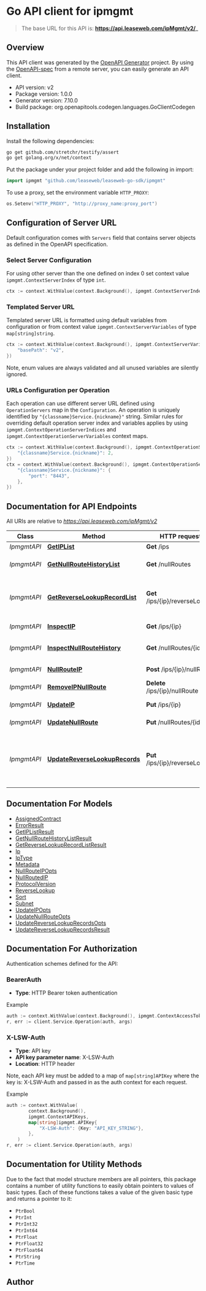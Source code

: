 # Go API client for ipmgmt

> The base URL for this API is: **https://api.leaseweb.com/ipMgmt/v2/_**

## Overview
This API client was generated by the [OpenAPI Generator](https://openapi-generator.tech) project.  By using the [OpenAPI-spec](https://www.openapis.org/) from a remote server, you can easily generate an API client.

- API version: v2
- Package version: 1.0.0
- Generator version: 7.10.0
- Build package: org.openapitools.codegen.languages.GoClientCodegen

## Installation

Install the following dependencies:

```sh
go get github.com/stretchr/testify/assert
go get golang.org/x/net/context
```

Put the package under your project folder and add the following in import:

```go
import ipmgmt "github.com/leaseweb/leaseweb-go-sdk/ipmgmt"
```

To use a proxy, set the environment variable `HTTP_PROXY`:

```go
os.Setenv("HTTP_PROXY", "http://proxy_name:proxy_port")
```

## Configuration of Server URL

Default configuration comes with `Servers` field that contains server objects as defined in the OpenAPI specification.

### Select Server Configuration

For using other server than the one defined on index 0 set context value `ipmgmt.ContextServerIndex` of type `int`.

```go
ctx := context.WithValue(context.Background(), ipmgmt.ContextServerIndex, 1)
```

### Templated Server URL

Templated server URL is formatted using default variables from configuration or from context value `ipmgmt.ContextServerVariables` of type `map[string]string`.

```go
ctx := context.WithValue(context.Background(), ipmgmt.ContextServerVariables, map[string]string{
	"basePath": "v2",
})
```

Note, enum values are always validated and all unused variables are silently ignored.

### URLs Configuration per Operation

Each operation can use different server URL defined using `OperationServers` map in the `Configuration`.
An operation is uniquely identified by `"{classname}Service.{nickname}"` string.
Similar rules for overriding default operation server index and variables applies by using `ipmgmt.ContextOperationServerIndices` and `ipmgmt.ContextOperationServerVariables` context maps.

```go
ctx := context.WithValue(context.Background(), ipmgmt.ContextOperationServerIndices, map[string]int{
	"{classname}Service.{nickname}": 2,
})
ctx = context.WithValue(context.Background(), ipmgmt.ContextOperationServerVariables, map[string]map[string]string{
	"{classname}Service.{nickname}": {
		"port": "8443",
	},
})
```

## Documentation for API Endpoints

All URIs are relative to *https://api.leaseweb.com/ipMgmt/v2*

Class | Method | HTTP request | Description
------------ | ------------- | ------------- | -------------
*IpmgmtAPI* | [**GetIPList**](docs/IpmgmtAPI.md#getiplist) | **Get** /ips | List IPs
*IpmgmtAPI* | [**GetNullRouteHistoryList**](docs/IpmgmtAPI.md#getnullroutehistorylist) | **Get** /nullRoutes | Inspect null route history
*IpmgmtAPI* | [**GetReverseLookupRecordList**](docs/IpmgmtAPI.md#getreverselookuprecordlist) | **Get** /ips/{ip}/reverseLookup | List reverse lookup records for an IPv6 range
*IpmgmtAPI* | [**InspectIP**](docs/IpmgmtAPI.md#inspectip) | **Get** /ips/{ip} | Inspect an IP
*IpmgmtAPI* | [**InspectNullRouteHistory**](docs/IpmgmtAPI.md#inspectnullroutehistory) | **Get** /nullRoutes/{id} | Inspect null route history
*IpmgmtAPI* | [**NullRouteIP**](docs/IpmgmtAPI.md#nullrouteip) | **Post** /ips/{ip}/nullRoute | Null route an IP
*IpmgmtAPI* | [**RemoveIPNullRoute**](docs/IpmgmtAPI.md#removeipnullroute) | **Delete** /ips/{ip}/nullRoute | Remove a null route
*IpmgmtAPI* | [**UpdateIP**](docs/IpmgmtAPI.md#updateip) | **Put** /ips/{ip} | Update an IP
*IpmgmtAPI* | [**UpdateNullRoute**](docs/IpmgmtAPI.md#updatenullroute) | **Put** /nullRoutes/{id} | Update a null route
*IpmgmtAPI* | [**UpdateReverseLookupRecords**](docs/IpmgmtAPI.md#updatereverselookuprecords) | **Put** /ips/{ip}/reverseLookup | Set or remove reverse lookup records for an IPv6 range


## Documentation For Models

 - [AssignedContract](docs/AssignedContract.md)
 - [ErrorResult](docs/ErrorResult.md)
 - [GetIPListResult](docs/GetIPListResult.md)
 - [GetNullRouteHistoryListResult](docs/GetNullRouteHistoryListResult.md)
 - [GetReverseLookupRecordListResult](docs/GetReverseLookupRecordListResult.md)
 - [Ip](docs/Ip.md)
 - [IpType](docs/IpType.md)
 - [Metadata](docs/Metadata.md)
 - [NullRouteIPOpts](docs/NullRouteIPOpts.md)
 - [NullRoutedIP](docs/NullRoutedIP.md)
 - [ProtocolVersion](docs/ProtocolVersion.md)
 - [ReverseLookup](docs/ReverseLookup.md)
 - [Sort](docs/Sort.md)
 - [Subnet](docs/Subnet.md)
 - [UpdateIPOpts](docs/UpdateIPOpts.md)
 - [UpdateNullRouteOpts](docs/UpdateNullRouteOpts.md)
 - [UpdateReverseLookupRecordsOpts](docs/UpdateReverseLookupRecordsOpts.md)
 - [UpdateReverseLookupRecordsResult](docs/UpdateReverseLookupRecordsResult.md)


## Documentation For Authorization


Authentication schemes defined for the API:
### BearerAuth

- **Type**: HTTP Bearer token authentication

Example

```go
auth := context.WithValue(context.Background(), ipmgmt.ContextAccessToken, "BEARER_TOKEN_STRING")
r, err := client.Service.Operation(auth, args)
```

### X-LSW-Auth

- **Type**: API key
- **API key parameter name**: X-LSW-Auth
- **Location**: HTTP header

Note, each API key must be added to a map of `map[string]APIKey` where the key is: X-LSW-Auth and passed in as the auth context for each request.

Example

```go
auth := context.WithValue(
		context.Background(),
		ipmgmt.ContextAPIKeys,
		map[string]ipmgmt.APIKey{
			"X-LSW-Auth": {Key: "API_KEY_STRING"},
		},
	)
r, err := client.Service.Operation(auth, args)
```


## Documentation for Utility Methods

Due to the fact that model structure members are all pointers, this package contains
a number of utility functions to easily obtain pointers to values of basic types.
Each of these functions takes a value of the given basic type and returns a pointer to it:

* `PtrBool`
* `PtrInt`
* `PtrInt32`
* `PtrInt64`
* `PtrFloat`
* `PtrFloat32`
* `PtrFloat64`
* `PtrString`
* `PtrTime`

## Author



